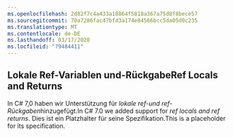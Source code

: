 ```yaml
---
ms.openlocfilehash: 2d82f7c4a433a18864f5818a367a75d8f8bece57
ms.sourcegitcommit: 70a7286fac47bfd3a174e84566bcc5da05d0c235
ms.translationtype: MT
ms.contentlocale: de-DE
ms.lasthandoff: 03/17/2020
ms.locfileid: "79484411"
---
```

## <a name="ref-locals-and-returns"></a><span data-ttu-id="7c713-101">Lokale Ref-Variablen und-Rückgabe</span><span class="sxs-lookup"><span data-stu-id="7c713-101">Ref Locals and Returns</span></span>

<span data-ttu-id="7c713-102">In C# 7,0 haben wir Unterstützung für *lokale ref-und ref-Rückgaben*hinzugefügt.</span><span class="sxs-lookup"><span data-stu-id="7c713-102">In C# 7.0 we added support for *ref locals and ref returns*.</span></span>  <span data-ttu-id="7c713-103">Dies ist ein Platzhalter für seine Spezifikation.</span><span class="sxs-lookup"><span data-stu-id="7c713-103">This is a placeholder for its specification.</span></span>
